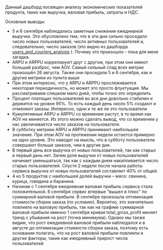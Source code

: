 Данный дашборд посвящен анализу экономических показателей продукта, таких как выручка, валовая прибыль, затраты и НДС.
<img source='Dashboard.jpeg' width="1024" align="center"/>

Основные выводы: 
* 5 и 6 сентября наблюдались заметные снижения ежедневной выручки. Это обусловлено тем, что в эти дни сильно проседало число новых пользователей, число активных пользователей и, следовательно, число заказов (это видно из дашборда [users_and_couriers_analysis](../users_and_couriers_analysis)
). Почему это произошло - пока для меня загадка. 
* ARPU и ARPPU коррелируют друг с другом, при этом они имеют больший разброс, чем AOV. Самый сильный спад всех метрик произошёл 26 августа. Также они проседали 5 и 6 сентября, как и другие метрики из пункта выше 
* При этом интересно, что у ARPU и ARPPU прослеживается некоторая периодичность, но может это просто флуктуация. Мы рассматриваем слишком мало дней, чтобы точно это определить
* Процент платящих пользователей во все дни довольно стабилен и держится на уровне 95%. То есть каждый день около 5% создают и отменяют заказы. Интересно, одни и те же ли это пользователи
* Кумулятивные ARPU и ARPPU со временем растут, в то время как AOV не меняется. Из этого можно сделать вывод, что со временем у нас увеличивается число заказов на пользователя.
* В субботку метрики ARPU и ARPPU принимают наибольшее значение. При этом AOV на протяжении недели остается примерно на одно уровне. Это наводит на мысль, что в субботу пользователи совершают больше заказов, чем в другие дни.
* В первый день вся выручка от новых пользователей, так как старых в первый день нет. Затем доля выручки от новых пользователей начинает уменьшаться, так как с каждым днем накапливается число старых пользователей. Спустя 2 недели после начала работы сервиса выручка от новых пользователей составляет 40% от общей. 
* 4 из 5 продуктов с наибольшей долей выручки – мясо: свинина, курица, говядина и баранина. 
* Начиная с 1 сентября ежедневная валовая прибыль сервиса стала положительной. 6 сентября сервис впервые "вышел в плюс" по суммарной валовой прибыли. В сентябре произошла оптимизация стоимости сборки заказа (по условию). Вероятно, это значительно повлияло на валовую прибыль, так как на графике суммарной валовой прибыли именно 1 сентября кривая total_gross_profit меняет тренд с убывания на рост (точка минимума). Однако мы также видим, что рост ежедневной валовой прибыли наблюдался и в августе до оптимизации стоимости сборки заказа, поэтому есть основания полагать, что на рост валовой прибыли повлияли и другие факторы, такие как ежедневный прирост числа пользователей





